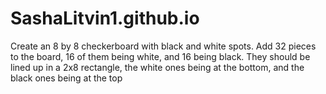 # SashaLitvin1.github.io
Create an 8 by 8 checkerboard with black and white spots.
Add 32 pieces to the board, 16 of them being white, and 16 being black.
They should be lined up in a 2x8 rectangle, the white ones being at the bottom, and the black ones being at the top
